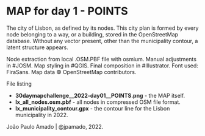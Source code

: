 <h1>MAP for day 1 - POINTS</h1>

The city of Lisbon, as defined by its nodes. 
This city plan is formed by every node belonging to a way, or a building, stored in the OpenStreetMap database. Without any vector present, other than the municipality contour, a latent structure appears.

Node extraction from local .OSM.PBF file with osmium. Manual adjustments in #JOSM. Map styling in #QGIS. Final composition in #Illustrator. Font used: FiraSans. Map data © OpenStreetMap contributors.

File listing
<ul>
<li><b>30daymapchallenge__2022-day01__POINTS.png</b> - the MAP itself.</li>
<li><b>lx_all_nodes.osm.pbf</b> - all nodes in compressed OSM file format.</li>
<li><b>lx_municipality_contour.gpx</b> - the contour line for the Lisbon municipality in 2022.</li>
</ul>


João Paulo Amado | @jpamado, 2022.

